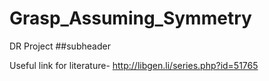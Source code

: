 # Grasp_Assuming_Symmetry
DR Project
##subheader

Useful link for literature- http://libgen.li/series.php?id=51765
